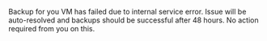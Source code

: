 Backup for you VM has failed due to internal service error.
Issue will be auto-resolved and backups should be successful after 48 hours. 
No action required from you on this.